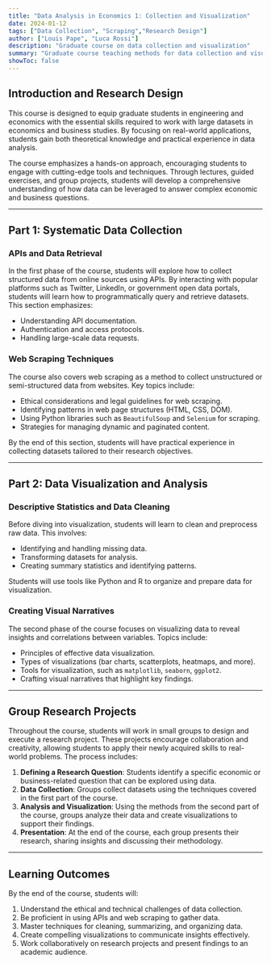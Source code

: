 ```yaml
---
title: "Data Analysis in Economics 1: Collection and Visualization"
date: 2024-01-12
tags: ["Data Collection", "Scraping","Research Design"]
author: ["Louis Pape", "Luca Rossi"]
description: "Graduate course on data collection and visualization"
summary: "Graduate course teaching methods for data collection and visualization"
showToc: false
---
```


## Introduction and Research Design

This course is designed to equip graduate students in engineering and economics with the essential skills required to work with large datasets in economics and business studies. By focusing on real-world applications, students gain both theoretical knowledge and practical experience in data analysis. 

The course emphasizes a hands-on approach, encouraging students to engage with cutting-edge tools and techniques. Through lectures, guided exercises, and group projects, students will develop a comprehensive understanding of how data can be leveraged to answer complex economic and business questions.

---

## Part 1: Systematic Data Collection

### **APIs and Data Retrieval**

In the first phase of the course, students will explore how to collect structured data from online sources using APIs. By interacting with popular platforms such as Twitter, LinkedIn, or government open data portals, students will learn how to programmatically query and retrieve datasets. This section emphasizes:
- Understanding API documentation.
- Authentication and access protocols.
- Handling large-scale data requests.

### **Web Scraping Techniques**

The course also covers web scraping as a method to collect unstructured or semi-structured data from websites. Key topics include:
- Ethical considerations and legal guidelines for web scraping.
- Identifying patterns in web page structures (HTML, CSS, DOM).
- Using Python libraries such as `BeautifulSoup` and `Selenium` for scraping.
- Strategies for managing dynamic and paginated content.

By the end of this section, students will have practical experience in collecting datasets tailored to their research objectives.

---

## Part 2: Data Visualization and Analysis

### **Descriptive Statistics and Data Cleaning**

Before diving into visualization, students will learn to clean and preprocess raw data. This involves:
- Identifying and handling missing data.
- Transforming datasets for analysis.
- Creating summary statistics and identifying patterns.

Students will use tools like Python and R to organize and prepare data for visualization.

### **Creating Visual Narratives**

The second phase of the course focuses on visualizing data to reveal insights and correlations between variables. Topics include:
- Principles of effective data visualization.
- Types of visualizations (bar charts, scatterplots, heatmaps, and more).
- Tools for visualization, such as `matplotlib`, `seaborn`, `ggplot2`.
- Crafting visual narratives that highlight key findings.

---

## Group Research Projects

Throughout the course, students will work in small groups to design and execute a research project. These projects encourage collaboration and creativity, allowing students to apply their newly acquired skills to real-world problems. The process includes:

1. **Defining a Research Question**: Students identify a specific economic or business-related question that can be explored using data.
2. **Data Collection**: Groups collect datasets using the techniques covered in the first part of the course.
3. **Analysis and Visualization**: Using the methods from the second part of the course, groups analyze their data and create visualizations to support their findings.
4. **Presentation**: At the end of the course, each group presents their research, sharing insights and discussing their methodology.

---

## Learning Outcomes

By the end of the course, students will:
1. Understand the ethical and technical challenges of data collection.
2. Be proficient in using APIs and web scraping to gather data.
3. Master techniques for cleaning, summarizing, and organizing data.
4. Create compelling visualizations to communicate insights effectively.
5. Work collaboratively on research projects and present findings to an academic audience.

<!-- ---

## Part 1

This section reviews things.

##### Lecture videos

1. [Video Title 1](https://youtu.be/0rbmjemhy38)
2. [Video Title 2](https://youtu.be/a2tbm5ljZJM)
3. [Video Title 3](https://youtu.be/bz2mXgo7Kj0)
4. [Video Title 4](https://youtu.be/rA4S9lFiU3o)

##### Lecture notes

+ [Lecture Note Title 1](lecture1.pdf)

##### Readings

+ [Paper Title 1](https://doi.org/10.1257/aer.102.4.1721) – This paper finds things.
+ [Paper Title 2](https://doi.org/10.1257/mac.6.1.190) – This paper reviews things.
+ [Paper Title 3](https://doi.org/10.1093/qje/qjv006) – This paper reviews more things and derives some results.

##### Homework

+ [Quiz 1](quiz1.pdf)
+ [Problem set 1](ps1.pdf)

---

## Part 2

This section introduces other things.

##### Lecture videos

5. [Video Title 5](https://youtu.be/tU0dtS9iiOk)
6. [Video Title 6](https://youtu.be/GMIKykwvrGI)
7. [Video Title 7](https://youtu.be/79MSNfp1rw0)
8. [Video Title 8](https://youtu.be/zEShE10YiYo)
9. [Video Title 9](https://youtu.be/SNlHsn7isog)

##### Lecture notes

+ [Lecture Note Title 2](lecture2.pdf)

##### Readings

+ [Paper Title 4](https://doi.org/10.1093/restud/rdy030) – This paper shows stuff.
+ [Paper Title 5](https://doi.org/10.1093/jeea/jvaa041) – This paper shows other things.

##### Homework

+ [Quiz 2](quiz2.pdf)
+ [Problem Set 2](ps2.pdf)

---

## Part 3

This section turns to other things. Lorem ipsum dolor sit amet, consectetur adipisicing elit, sed do eiusmod tempor incididunt ut labore et dolore magna aliqua. Ut enim ad minim veniam, quis nostrud exercitation ullamco laboris nisi ut aliquip ex ea commodo
consequat. Duis aute irure dolor in reprehenderit in voluptate velit esse
cillum dolore eu fugiat nulla pariatur. Excepteur sint occaecat cupidatat non
proident, sunt in culpa qui officia deserunt mollit anim id est laborum. -->